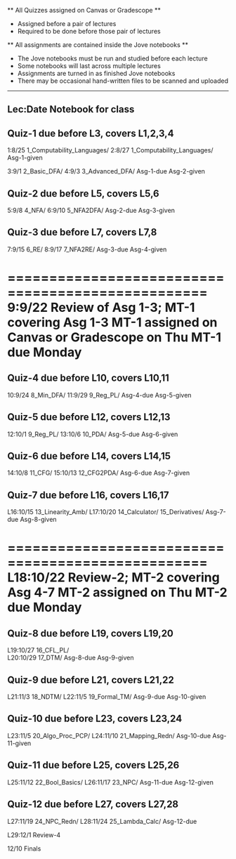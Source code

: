 
** All Quizzes assigned on Canvas or Gradescope **
   - Assigned before a pair of lectures
   - Required to be done before those pair of lectures

** All assignments are contained inside the Jove notebooks **
   - The Jove notebooks must be run and studied before each lecture
   - Some notebooks will last across multiple lectures
   - Assignments are turned in as finished Jove notebooks
   - There may be occasional hand-written files to be scanned and uploaded



--------------------------------------------
Lec:Date	  Notebook for class
--------------------------------------------


Quiz-1 due before L3, covers L1,2,3,4
--------------------------------------------
1:8/25	  1_Computability_Languages/
2:8/27	  1_Computability_Languages/
	  Asg-1-given
	  
3:9/1	  2_Basic_DFA/
4:9/3	  3_Advanced_DFA/
	  Asg-1-due
	  Asg-2-given

Quiz-2 due before L5, covers L5,6
--------------------------------------------
5:9/8	  4_NFA/
6:9/10	  5_NFA2DFA/
	  Asg-2-due
	  Asg-3-given

Quiz-3 due before L7, covers L7,8
--------------------------------------------
7:9/15	  6_RE/
8:9/17	  7_NFA2RE/
	  Asg-3-due
	  Asg-4-given

==================================================
9:9/22	  Review of Asg 1-3; MT-1 covering Asg 1-3
	  MT-1 assigned on Canvas or Gradescope on Thu
	  MT-1 due Monday
==================================================

Quiz-4 due before L10, covers L10,11
--------------------------------------------
10:9/24	  8_Min_DFA/
11:9/29	  9_Reg_PL/
	  Asg-4-due
	  Asg-5-given
	  
Quiz-5 due before L12, covers L12,13
--------------------------------------------
12:10/1	  9_Reg_PL/
13:10/6	  10_PDA/
	  Asg-5-due
	  Asg-6-given
	  
Quiz-6 due before L14, covers L14,15
--------------------------------------------
14:10/8	  11_CFG/
15:10/13  12_CFG2PDA/
	  Asg-6-due
	  Asg-7-given
	  
Quiz-7 due before L16, covers L16,17
--------------------------------------------
L16:10/15 13_Linearity_Amb/	
L17:10/20 14_Calculator/
	  15_Derivatives/
	  Asg-7-due
	  Asg-8-given

==================================================
L18:10/22 Review-2;  MT-2 covering Asg 4-7
	  MT-2 assigned on Thu
	  MT-2 due Monday
==================================================

Quiz-8 due before L19, covers L19,20
--------------------------------------------
L19:10/27 16_CFL_PL/		
L20:10/29 17_DTM/
	  Asg-8-due
	  Asg-9-given
	  
Quiz-9 due before L21, covers L21,22
--------------------------------------------
L21:11/3  18_NDTM/
L22:11/5  19_Formal_TM/
	  Asg-9-due
	  Asg-10-given
	  
Quiz-10 due before L23, covers L23,24
--------------------------------------------
L23:11/5  20_Algo_Proc_PCP/
L24:11/10 21_Mapping_Redn/
	  Asg-10-due
	  Asg-11-given
	  
Quiz-11	due before L25, covers L25,26
--------------------------------------------
L25:11/12 22_Bool_Basics/
L26:11/17 23_NPC/
	  Asg-11-due
	  Asg-12-given

Quiz-12 due before L27, covers L27,28
--------------------------------------------
L27:11/19 24_NPC_Redn/
L28:11/24 25_Lambda_Calc/
	  Asg-12-due

L29:12/1  Review-4

12/10	  Finals
